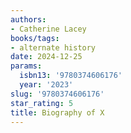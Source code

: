 ```yaml
---
authors:
- Catherine Lacey
books/tags:
- alternate history
date: 2024-12-25
params:
  isbn13: '9780374606176'
  year: '2023'
slug: '9780374606176'
star_rating: 5
title: Biography of X
---
```



<!--more-->